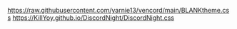 https://raw.githubusercontent.com/yarnie13/vencord/main/BLANKtheme.css
https://KillYoy.github.io/DiscordNight/DiscordNight.css